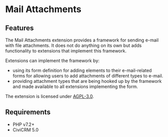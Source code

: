 # Mail Attachments

## Features

The Mail Attachments extension provides a framework for sending e-mail with file
attachments. It does not do anything on its own but adds functionality to
extensions that implement this framework.

Extensions can implement the framework by:

* using its form definition for adding elements to their e-mail-related forms
  for allowing users to add attachments of different types to e-mail.
* providing attachment types that are being hooked up by the framework and made
  available to all extensions implementing the form.

The extension is licensed under [AGPL-3.0](LICENSE.txt).

## Requirements

* PHP v7.2+
* CiviCRM 5.0

